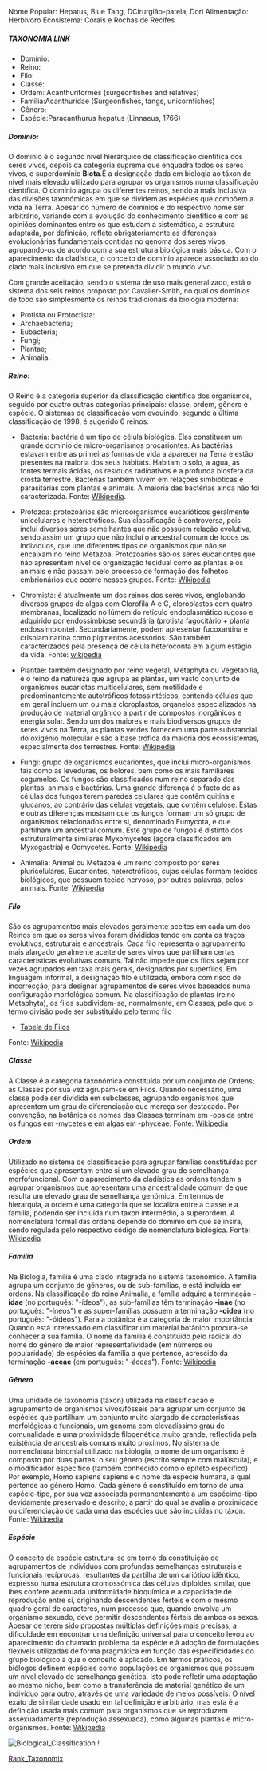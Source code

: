Nome Popular: Hepatus, Blue Tang, DCirurgião-patela, Dori
Alimentação: Herbivoro
Ecosistema: Corais e Rochas de Recifes

##### TAXONOMIA [LINK](https://pt.wikipedia.org/wiki/Taxonomia)
- Domínio:
- Reino:
- Filo:
- Classe:
- Ordem:	Acanthuriformes (surgeonfishes and relatives)
- Família:Acanthuridae (Surgeonfishes, tangs, unicornfishes)
- Gênero:
- Espécie:Paracanthurus hepatus (Linnaeus, 1766)



##### Domínio: 
O domínio é o segundo nível hierárquico de classificação científica dos seres vivos, depois da categoria suprema que enquadra todos os seres vivos, o superdomínio **Biota**.É a designação dada em biologia ao táxon de nível mais elevado utilizado para agrupar os organismos numa classificação científica. O domínio agrupa os diferentes reinos, sendo a mais inclusiva das divisões taxonómicas em que se dividem as espécies que compõem a vida na Terra. Apesar do número de domínios e do respectivo nome ser arbitrário, variando com a evolução do conhecimento científico e com as opiniões dominantes entre os que estudam a sistemática, a estrutura adaptada, por definição, reflete obrigatoriamente as diferenças evolucionárias fundamentais contidas no genoma dos seres vivos, agrupando-os de acordo com a sua estrutura biológica mais básica. Com o aparecimento da cladística, o conceito de domínio aparece associado ao do clado mais inclusivo em que se pretenda dividir o mundo vivo.

Com grande aceitação, sendo o sistema de uso mais generalizado, está o sistema dos seis reinos proposto por Cavalier-Smith, no qual os domínios de topo são simplesmente os reinos tradicionais da biologia moderna:

- Protista ou Protoctista:
- Archaebacteria;
- Eubacteria;
- Fungi;
- Plantae;
- Animalia.


##### Reino:
O Reino é a categoria superior da classificação científica dos organismos, seguido por quatro outras categorias principais: classe, ordem, gênero e espécie. O sistemas de classificação vem evouindo, segundo a última classificação de 1998, é sugerido 6 reinos:

  - Bacteria: bactéria é um tipo de célula biológica. Elas constituem um grande domínio de micro-organismos procariontes. As bactérias estavam entre as primeiras formas de vida a aparecer na Terra e estão presentes na maioria dos seus habitats. Habitam o solo, a água, as fontes termais ácidas, os resíduos radioativos e a profunda biosfera da crosta terrestre. Bactérias também vivem em relações simbióticas e parasitárias com plantas e animais. A maioria das bactérias ainda não foi caracterizada. Fonte: [Wikipedia](https://pt.wikipedia.org/wiki/Protozo%C3%A1rio).

  - Protozoa: protozoários são microorganismos eucarióticos geralmente unicelulares e heterotróficos. Sua classificação é controversa, pois inclui diversos seres semelhantes que não possuem relação evolutiva, sendo assim um grupo que não inclui o ancestral comum de todos os indivíduos, que une diferentes tipos de organismos que não se encaixam no reino Metazoa. Protozoários são os seres eucariontes que não apresentam nível de organização tecidual como as plantas e os animais e não passam pelo processo de formação dos folhetos embrionários que ocorre nesses grupos. Fonte: [Wikipedia](https://pt.wikipedia.org/wiki/Protozo%C3%A1rio)

  - Chromista: é atualmente um dos reinos dos seres vivos, englobando diversos grupos de algas com Clorofila A e C, cloroplastos com quatro membranas, localizado no lúmem do retículo endoplasmático rugoso e adquirido por endossimbiose secundária (protista fagocitário + planta endossimbionte). Secundariamente, podem apresentar fucoxantina e crisolaminarina como pigmentos acessórios. São também caracterizados pela presença de célula heteroconta em algum estágio da vida. Fonte: [wikipedia](https://pt.wikipedia.org/wiki/Chromista)

  - Plantae: também designado por reino vegetal, Metaphyta ou Vegetabilia, é o reino da natureza que agrupa as plantas, um vasto conjunto de organismos eucariotas multicelulares, sem motilidade e predominantemente autotróficos fotossintéticos, contendo células que em geral incluem um ou mais cloroplastos, organelos especializados na produção de material orgânico a partir de compostos inorgânicos e energia solar. Sendo um dos maiores e mais biodiversos grupos de seres vivos na Terra, as plantas verdes fornecem uma parte substancial do oxigénio molecular e são a base trófica da maioria dos ecossistemas, especialmente dos terrestres. Fonte: [Wikipedia](https://pt.wikipedia.org/wiki/Plantae)

  - Fungi: grupo de organismos eucariontes, que inclui micro-organismos tais como as leveduras, os bolores, bem como os mais familiares cogumelos. Os fungos são classificados num reino separado das plantas, animais e bactérias. Uma grande diferença é o facto de as células dos fungos terem paredes celulares que contêm quitina e glucanos, ao contrário das células vegetais, que contêm celulose. Estas e outras diferenças mostram que os fungos formam um só grupo de organismos relacionados entre si, denominado Eumycota, e que partilham um ancestral comum. Este grupo de fungos é distinto dos estruturalmente similares Myxomycetes (agora classificados em Myxogastria) e Oomycetes. Fonte: [Wikipedia](https://pt.wikipedia.org/wiki/Fungi)

  - Animalia: Animal ou Metazoa é um reino composto por seres pluricelulares, Eucariontes, heterotróficos, cujas células formam tecidos biológicos, que possuem tecido nervoso, por outras palavras, pelos animais. Fonte: [Wikipedia](https://pt.wikipedia.org/wiki/Animalia)

##### Filo
São os agrupamentos mais elevados geralmente aceites em cada um dos Reinos em que os seres vivos foram divididos tendo em conta os traços evolutivos, estruturais e ancestrais. Cada filo representa o agrupamento mais alargado geralmente aceite de seres vivos que partilham certas características evolutivas comuns. Tal não impede que os filos sejam por vezes agrupados em taxa mais gerais, designados por superfilos. Em linguagem informal, a designação filo é utilizada, embora com risco de incorrecção, para designar agrupamentos de seres vivos baseados numa configuração morfológica comum. Na classificação de plantas (reino Metaphyta), os filos subdividem-se, normalmente, em Classes, pelo que o termo divisão pode ser substituído pelo termo filo  

- [Tabela de Filos](filos.ods)

Fonte: [Wikipedia](https://pt.wikipedia.org/wiki/Filo)

##### Classe
A Classe é a categoria taxonómica constituída por um conjunto de Ordens; as Classes por sua vez agrupam-se em Filos. Quando necessário, uma classe pode ser dividida em subclasses, agrupando organismos que apresentem um grau de diferenciação que mereça ser destacado. Por convenção, na botânica os nomes das Classes terminam em -opsida entre os fungos em -mycetes e em algas em -phyceae. Fonte: [Wikipedia](https://pt.wikipedia.org/wiki/Classe_(biologia))

##### Ordem
Utilizado no sistema de classificação para agrupar famílias constituídas por espécies que apresentam entre si um elevado grau de semelhança morfofuncional. Com o aparecimento da cladística as ordens tendem a agrupar organismos que apresentam uma ancestralidade comum de que resulta um elevado grau de semelhança genómica. Em termos de hierarquia, a ordem é uma categoria que se localiza entre a classe e a família, podendo ser incluída num taxon intermédio, a superordem. A nomenclatura formal das ordens depende do domínio em que se insira, sendo regulada pelo respectivo código de nomenclatura biológica. Fonte: [Wikipedia](https://pt.wikipedia.org/wiki/Ordem_(biologia))

##### Familia
Na Biologia, família é uma clado integrada no sistema taxonómico. A família agrupa um conjunto de géneros, ou de sub-famílias, e está incluída em ordens. Na classificação do reino Animalia, a família adquire a terminação **-idae** (no português: "-ídeos"), as sub-famílias têm terminação **-inae** (no português: "-íneos") e as super-famílias possuem a terminação **-oidea** (no português: "-óideos"). Para a botânica é a categoria de maior importância. Quando está interessado em classificar um material botânico procura-se conhecer a sua família. O nome da família é constituído pelo radical do nome do gênero de maior representatividade (em números ou popularidade) de espécies da família a que pertence, acrescido da terminação **-aceae** (em português: "-áceas"). Fonte: [Wikipedia](https://pt.wikipedia.org/wiki/Fam%C3%ADlia_(biologia))

##### Gênero
Uma unidade de taxonomia (táxon) utilizada na classificação e agrupamento de organismos vivos/fósseis para agrupar um conjunto de espécies que partilham um conjunto muito alargado de características morfológicas e funcionais, um genoma com elevadíssimo grau de comunalidade e uma proximidade filogenética muito grande, reflectida pela existência de ancestrais comuns muito próximos. No sistema de nomenclatura binomial utilizado na biologia, o nome de um organismo é composto por duas partes: o seu género (escrito sempre com maiúscula), e o modificador específico (também conhecido como o epíteto específico). Por exemplo, Homo sapiens sapiens é o nome da espécie humana, a qual pertence ao género Homo. Cada género é constituído em torno de uma espécie-tipo, por sua vez associada permanentemente a um espécime-tipo devidamente preservado e descrito, a partir do qual se avalia a proximidade ou diferenciação de cada uma das espécies que são incluídas no táxon. Fonte: [Wikipedia](https://pt.wikipedia.org/wiki/G%C3%A9nero_(biologia))

##### Espécie
O conceito de espécie estrutura-se em torno da constituição de agrupamentos de indivíduos com profundas semelhanças estruturais e funcionais recíprocas, resultantes da partilha de um cariótipo idêntico, expresso numa estrutura cromossómica das células diploides similar, que lhes confere acentuada uniformidade bioquímica e a capacidade de reprodução entre si, originando descendentes férteis e com o mesmo quadro geral de caracteres, num processo que, quando envolva um organismo sexuado, deve permitir descendentes férteis de ambos os sexos. Apesar de terem sido propostas múltiplas definições mais precisas, a dificuldade em encontrar uma definição universal para o conceito levou ao aparecimento do chamado problema da espécie e à adoção de formulações flexíveis utilizadas de forma pragmática em função das especificidades do grupo biológico a que o conceito é aplicado. Em termos práticos, os biólogos definem espécies como populações de organismos que possuem um nível elevado de semelhança genética. Isto pode refletir uma adaptação ao mesmo nicho, bem como a transferência de material genético de um indivíduo para outro, através de uma variedade de meios possíveis. O nível exato de similaridade usado ​​em tal definição é arbitrário, mas esta é a definição usada mais comum para organismos que se reproduzem assexuadamente (reprodução assexuada), como algumas plantas e micro-organismos. Fonte: [Wikipedia](https://pt.wikipedia.org/wiki/Esp%C3%A9cie)

![Biological_Classification](/images/Biological_classification_L_Pengo_vflip-pt.svg.png) !

[Rank_Taxonomix](/images/Taxonomic_Rank_Graph.png)